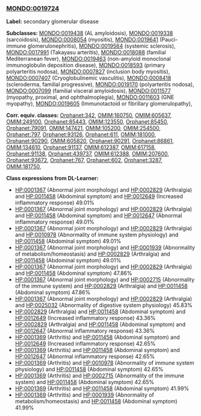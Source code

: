 
### [MONDO:0019724](http://purl.obolibrary.org/obo/MONDO_0019724)
**Label:** secondary glomerular disease

**Subclasses:** [MONDO:0019438](http://purl.obolibrary.org/obo/MONDO_0019438) (AL amyloidosis), [MONDO:0019338](http://purl.obolibrary.org/obo/MONDO_0019338) (sarcoidosis), [MONDO:0008054](http://purl.obolibrary.org/obo/MONDO_0008054) (myositis), [MONDO:0019641](http://purl.obolibrary.org/obo/MONDO_0019641) (Pauci-immune glomerulonephritis), [MONDO:0019564](http://purl.obolibrary.org/obo/MONDO_0019564) (systemic sclerosis), [MONDO:0017991](http://purl.obolibrary.org/obo/MONDO_0017991) (Takayasu arteritis), [MONDO:0018088](http://purl.obolibrary.org/obo/MONDO_0018088) (familial Mediterranean fever), [MONDO:0019463](http://purl.obolibrary.org/obo/MONDO_0019463) (non-amyloid monoclonal immunoglobulin deposition disease), [MONDO:0018593](http://purl.obolibrary.org/obo/MONDO_0018593) (primary polyarteritis nodosa), [MONDO:0007827](http://purl.obolibrary.org/obo/MONDO_0007827) (inclusion body myositis), [MONDO:0007407](http://purl.obolibrary.org/obo/MONDO_0007407) (Cryoglobulinemic vasculitis), [MONDO:0008418](http://purl.obolibrary.org/obo/MONDO_0008418) (scleroderma, familial progressive), [MONDO:0019170](http://purl.obolibrary.org/obo/MONDO_0019170) (polyarteritis nodosa), [MONDO:0007099](http://purl.obolibrary.org/obo/MONDO_0007099) (familial visceral amyloidosis), [MONDO:0011577](http://purl.obolibrary.org/obo/MONDO_0011577) (myopathy, proximal, and ophthalmoplegia), [MONDO:0011603](http://purl.obolibrary.org/obo/MONDO_0011603) (GNE myopathy), [MONDO:0019605](http://purl.obolibrary.org/obo/MONDO_0019605) (Immunotactoid or fibrillary glomerulopathy), 

**Corr. equiv. classes:** [Orphanet:342](http://www.orpha.net/ORDO/Orphanet_342), [OMIM:160750](http://purl.obolibrary.org/obo/OMIM_160750), [OMIM:605637](http://purl.obolibrary.org/obo/OMIM_605637), [OMIM:249100](http://purl.obolibrary.org/obo/OMIM_249100), [Orphanet:85443](http://www.orpha.net/ORDO/Orphanet_85443), [OMIM:123550](http://purl.obolibrary.org/obo/OMIM_123550), [Orphanet:85450](http://www.orpha.net/ORDO/Orphanet_85450), [Orphanet:79091](http://www.orpha.net/ORDO/Orphanet_79091), [OMIM:147421](http://purl.obolibrary.org/obo/OMIM_147421), [OMIM:105200](http://purl.obolibrary.org/obo/OMIM_105200), [OMIM:254500](http://purl.obolibrary.org/obo/OMIM_254500), [Orphanet:797](http://www.orpha.net/ORDO/Orphanet_797), [Orphanet:93126](http://www.orpha.net/ORDO/Orphanet_93126), [Orphanet:611](http://www.orpha.net/ORDO/Orphanet_611), [OMIM:181000](http://purl.obolibrary.org/obo/OMIM_181000), [Orphanet:90290](http://www.orpha.net/ORDO/Orphanet_90290), [OMIM:605820](http://purl.obolibrary.org/obo/OMIM_605820), [Orphanet:90291](http://www.orpha.net/ORDO/Orphanet_90291), [Orphanet:86861](http://www.orpha.net/ORDO/Orphanet_86861), [OMIM:134610](http://purl.obolibrary.org/obo/OMIM_134610), [Orphanet:91137](http://www.orpha.net/ORDO/Orphanet_91137), [OMIM:612387](http://purl.obolibrary.org/obo/OMIM_612387), [OMIM:617158](http://purl.obolibrary.org/obo/OMIM_617158), [Orphanet:91138](http://www.orpha.net/ORDO/Orphanet_91138), [Orphanet:439737](http://www.orpha.net/ORDO/Orphanet_439737), [OMIM:612388](http://purl.obolibrary.org/obo/OMIM_612388), [OMIM:207600](http://purl.obolibrary.org/obo/OMIM_207600), [Orphanet:93672](http://www.orpha.net/ORDO/Orphanet_93672), [Orphanet:767](http://www.orpha.net/ORDO/Orphanet_767), [Orphanet:602](http://www.orpha.net/ORDO/Orphanet_602), [Orphanet:3287](http://www.orpha.net/ORDO/Orphanet_3287), [OMIM:181750](http://purl.obolibrary.org/obo/OMIM_181750), 

**Class expressions from DL-Learner:**

- [HP:0001367](http://purl.obolibrary.org/obo/HP_0001367) (Abnormal joint morphology) and [HP:0002829](http://purl.obolibrary.org/obo/HP_0002829) (Arthralgia) and [HP:0011458](http://purl.obolibrary.org/obo/HP_0011458) (Abdominal symptom) and [HP:0012649](http://purl.obolibrary.org/obo/HP_0012649) (Increased inflammatory response) 49.01%
- [HP:0001367](http://purl.obolibrary.org/obo/HP_0001367) (Abnormal joint morphology) and [HP:0002829](http://purl.obolibrary.org/obo/HP_0002829) (Arthralgia) and [HP:0011458](http://purl.obolibrary.org/obo/HP_0011458) (Abdominal symptom) and [HP:0012647](http://purl.obolibrary.org/obo/HP_0012647) (Abnormal inflammatory response) 49.01%
- [HP:0001367](http://purl.obolibrary.org/obo/HP_0001367) (Abnormal joint morphology) and [HP:0002829](http://purl.obolibrary.org/obo/HP_0002829) (Arthralgia) and [HP:0010978](http://purl.obolibrary.org/obo/HP_0010978) (Abnormality of immune system physiology) and [HP:0011458](http://purl.obolibrary.org/obo/HP_0011458) (Abdominal symptom) 49.01%
- [HP:0001367](http://purl.obolibrary.org/obo/HP_0001367) (Abnormal joint morphology) and [HP:0001939](http://purl.obolibrary.org/obo/HP_0001939) (Abnormality of metabolism/homeostasis) and [HP:0002829](http://purl.obolibrary.org/obo/HP_0002829) (Arthralgia) and [HP:0011458](http://purl.obolibrary.org/obo/HP_0011458) (Abdominal symptom) 49.01%
- [HP:0001367](http://purl.obolibrary.org/obo/HP_0001367) (Abnormal joint morphology) and [HP:0002829](http://purl.obolibrary.org/obo/HP_0002829) (Arthralgia) and [HP:0011458](http://purl.obolibrary.org/obo/HP_0011458) (Abdominal symptom) 47.86%
- [HP:0001367](http://purl.obolibrary.org/obo/HP_0001367) (Abnormal joint morphology) and [HP:0002715](http://purl.obolibrary.org/obo/HP_0002715) (Abnormality of the immune system) and [HP:0002829](http://purl.obolibrary.org/obo/HP_0002829) (Arthralgia) and [HP:0011458](http://purl.obolibrary.org/obo/HP_0011458) (Abdominal symptom) 47.86%
- [HP:0001367](http://purl.obolibrary.org/obo/HP_0001367) (Abnormal joint morphology) and [HP:0002829](http://purl.obolibrary.org/obo/HP_0002829) (Arthralgia) and [HP:0025032](http://purl.obolibrary.org/obo/HP_0025032) (Abnormality of digestive system physiology) 45.83%
- [HP:0002829](http://purl.obolibrary.org/obo/HP_0002829) (Arthralgia) and [HP:0011458](http://purl.obolibrary.org/obo/HP_0011458) (Abdominal symptom) and [HP:0012649](http://purl.obolibrary.org/obo/HP_0012649) (Increased inflammatory response) 43.36%
- [HP:0002829](http://purl.obolibrary.org/obo/HP_0002829) (Arthralgia) and [HP:0011458](http://purl.obolibrary.org/obo/HP_0011458) (Abdominal symptom) and [HP:0012647](http://purl.obolibrary.org/obo/HP_0012647) (Abnormal inflammatory response) 43.36%
- [HP:0001369](http://purl.obolibrary.org/obo/HP_0001369) (Arthritis) and [HP:0011458](http://purl.obolibrary.org/obo/HP_0011458) (Abdominal symptom) and [HP:0012649](http://purl.obolibrary.org/obo/HP_0012649) (Increased inflammatory response) 42.65%
- [HP:0001369](http://purl.obolibrary.org/obo/HP_0001369) (Arthritis) and [HP:0011458](http://purl.obolibrary.org/obo/HP_0011458) (Abdominal symptom) and [HP:0012647](http://purl.obolibrary.org/obo/HP_0012647) (Abnormal inflammatory response) 42.65%
- [HP:0001369](http://purl.obolibrary.org/obo/HP_0001369) (Arthritis) and [HP:0010978](http://purl.obolibrary.org/obo/HP_0010978) (Abnormality of immune system physiology) and [HP:0011458](http://purl.obolibrary.org/obo/HP_0011458) (Abdominal symptom) 42.65%
- [HP:0001369](http://purl.obolibrary.org/obo/HP_0001369) (Arthritis) and [HP:0002715](http://purl.obolibrary.org/obo/HP_0002715) (Abnormality of the immune system) and [HP:0011458](http://purl.obolibrary.org/obo/HP_0011458) (Abdominal symptom) 42.65%
- [HP:0001369](http://purl.obolibrary.org/obo/HP_0001369) (Arthritis) and [HP:0011458](http://purl.obolibrary.org/obo/HP_0011458) (Abdominal symptom) 41.99%
- [HP:0001369](http://purl.obolibrary.org/obo/HP_0001369) (Arthritis) and [HP:0001939](http://purl.obolibrary.org/obo/HP_0001939) (Abnormality of metabolism/homeostasis) and [HP:0011458](http://purl.obolibrary.org/obo/HP_0011458) (Abdominal symptom) 41.99%


